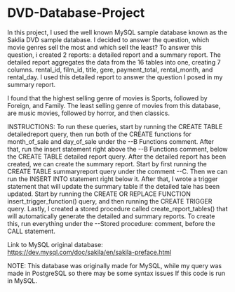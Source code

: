 # DVD-Database-Project

In this project, I used the well known MySQL sample database known as the Saklia DVD sample database. I decided to answer the question, which movie genres sell the most and which sell the least? To answer this question, i created 2 reports: a detailed report and a summary report. The detailed report aggregates the data from the 16 tables into one, creating 7 columns. rental_id, film_id, title, gere, payment_total, rental_month, and rental_day. I used this detailed report to answer the question I posed in my summary report.

I found that the highest selling genre of movies is Sports, followed by Foreign, and Family. The least selling genre of movies from this database, are music movies, followed by horror, and then classics.

INSTRUCTIONS:
To run these queries, start by running the CREATE TABLE detailedreport query, then run both of the CREATE functions for month_of_sale and day_of_sale under the --B Functions comment. After that, run the insert statement right above the --B Functions comment, below the CREATE TABLE detailed report query. After the detailed report has been created, we can create the summary report. Start by first running the CREATE TABLE summaryreport query under the comment --C. Then we can run the INSERT INTO statement right below it. After that, I wrote a trigger statement that will update the summary table if the detailed tale has been updated. Start by running the CREATE OR REPLACE FUNCTION insert_trigger_function() query, and then running the CREATE TRIGGER query. Lastly, I created a stored procedure called create_report_tables() that will automatically generate the detailed and summary reports. To create this, run everything under the --Stored procedure: comment, before the CALL statement.

Link to MySQL original database: https://dev.mysql.com/doc/sakila/en/sakila-preface.html

NOTE: This database was originally made for MySQL, while my query was made in PostgreSQL so there may be some syntax issues If this code is run in MySQL.
